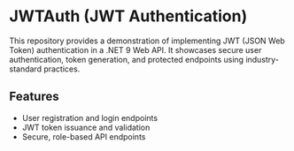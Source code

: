 # JWTAuth (JWT Authentication)

This repository provides a demonstration of implementing JWT (JSON Web Token) authentication in a .NET 9 Web API. It showcases secure user authentication, token generation, and protected endpoints using industry-standard practices.

## Features

- User registration and login endpoints
- JWT token issuance and validation
- Secure, role-based API endpoints
